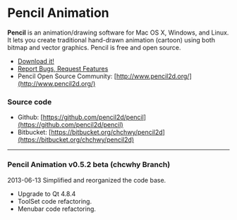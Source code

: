 # Pencil Animation

**Pencil** is an animation/drawing software for Mac OS X, Windows, and Linux. It lets you create traditional hand-drawn animation (cartoon) using both bitmap and vector graphics. Pencil is free and open source.

* [Download it!](https://bitbucket.org/chchwy/pencil2d/downloads)
* [Report Bugs, Request Features](https://bitbucket.org/chchwy/pencil2d/issues)
* Pencil Open Source Community: [http://www.pencil2d.org/](http://www.pencil2d.org/)

### Source code

* Github: [https://github.com/pencil2d/pencil](https://github.com/pencil2d/pencil)
* Bitbucket: [https://bitbucket.org/chchwy/pencil2d](https://bitbucket.org/chchwy/pencil2d)

----------------------------------------------------------------

### Pencil Animation v0.5.2 beta (chcwhy Branch)

2013-06-13
Simplified and reorganized the code base.

* Upgrade to Qt 4.8.4
* ToolSet code refactoring.
* Menubar code refactoring.

